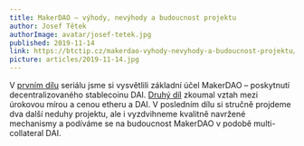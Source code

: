 ```yaml
---
title: MakerDAO – výhody, nevýhody a budoucnost projektu
author: Josef Tětek
authorImage: avatar/josef-tetek.jpg
published: 2019-11-14
link: https://btctip.cz/makerdao-vyhody-nevyhody-a-budoucnost-projektu/
picture: articles/2019-11-14.jpg
---
```


V <a title="První díl seriálu" href="https://btctip.cz/pujcte-si-penize-na-blockchainu-decentralizovane-a-bez-banky/">prvním dílu</a> seriálu jsme si vysvětlili základní účel MakerDAO – poskytnutí decentralizovaného stablecoinu DAI. <a title="Druhý díl seriálu" href="https://btctip.cz/makerdao-a-dai-urok-jako-zly-sluha-i-spatny-pan/">Druhý díl</a> zkoumal vztah mezi úrokovou mírou a cenou etheru a DAI. V posledním dílu si stručně projdeme dva další neduhy projektu, ale i vyzdvihneme kvalitně navržené mechanismy a podíváme se na budoucnost MakerDAO v podobě multi-collateral DAI.
